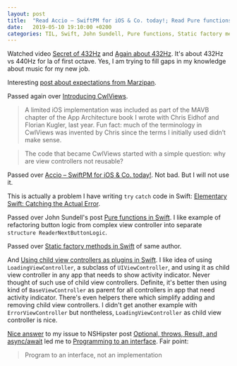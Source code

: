 ```yaml
---
layout: post
title:  "Read Accio – SwiftPM for iOS & Co. today!; Read Pure functions in Swift; Read Static factory methods in Swift; Read Using child view controllers as plugins in Swift, all three by John Sundell; Read NSHipster's post Optional, throws, Result, and async/await"
date:   2019-05-10 19:10:00 +0200
categories: TIL, Swift, John Sundell, Pure functions, Static factory methods, child view controllers, plugins
---
```

Watched video [Secret of 432Hz](https://www.youtube.com/watch?v=JZYBVh1hJis) and [Again about 432Hz](https://www.youtube.com/watch?v=C9BiVzdUsQg). It's about 432Hz vs 440Hz for la of first octave. Yes, I am trying to fill gaps in my knowledge about music for my new job.

Interesting [post about expectations from Marzipan](https://blog.iconfactory.com/2019/05/what-to-expect-from-marzipan/).

Passed again over [Introducing CwlViews](https://www.cocoawithlove.com/blog/introducing-cwlviews.html).

> A limited iOS implementation was included as part of the MAVB chapter of the App Architecture book I wrote with Chris Eidhof and Florian Kugler, last year. Fun fact: much of the terminology in CwlViews was invented by Chris since the terms I initially used didn’t make sense.

> The code that became CwlViews started with a simple question: why are view controllers not reusable? 

Passed over [Accio – SwiftPM for iOS & Co. today!](https://medium.com/@Dschee/accio-swiftpm-for-ios-co-today-ab4d19cefb74). Not bad. But I will not use it.

This is actually a problem I have writing `try` `catch` code in Swift: [Elementary Swift: Catching the Actual Error](http://inessential.com/2019/05/05/elementary_swift_catching_the_actual_err).

Passed over John Sundell's post [Pure functions in Swift](https://www.swiftbysundell.com/posts/pure-functions-in-swift). I like example of refactoring button logic from complex view controller into separate `structure ReaderNextButtonLogic`.

Passed over [Static factory methods in Swift](https://www.swiftbysundell.com/posts/static-factory-methods-in-swift) of same author.

And [Using child view controllers as plugins in Swift](https://www.swiftbysundell.com/posts/using-child-view-controllers-as-plugins-in-swift). I like idea of using `LoadingViewController`, a subclass of `UIViewController`, and using it as child view controller in any app that needs to show activity indicator. Never thought of such use of child view controllers. Definite, it's better then using kind of `BaseViewController` as parent for all controllers in app that need activity indicator. There's even helpers there which simplify adding and removing child view controllers. I didn't get another example with `ErrorViewController` but nontheless, `LoadingViewController` as child view controller is nice.

[Nice answer](https://github.com/NSHipster/articles/issues/611#issuecomment-491345635) to my issue to NSHipster post [Optional, throws, Result, and async/await](https://nshipster.com/optional-throws-result-async-await/) led me to [Programming to an interface](https://tuhrig.de/programming-to-an-interface/). Fair point:

> Program to an interface, not an implementation
